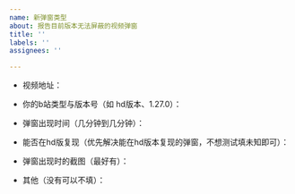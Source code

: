 ```yaml
---
name: 新弹窗类型
about: 报告目前版本无法屏蔽的视频弹窗
title: ''
labels: ''
assignees: ''

---
```


- 视频地址：

- 你的b站类型与版本号（如 hd版本、1.27.0）：

- 弹窗出现时间（几分钟到几分钟）：

- 能否在hd版复现（优先解决能在hd版本复现的弹窗，不想测试填未知即可）：

- 弹窗出现时的截图（最好有）：

- 其他（没有可以不填）：
